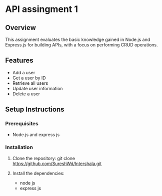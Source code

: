 # API assingment 1

## Overview
This assignment evaluates the basic knowledge gained in Node.js and Express.js for building APIs, with a focus on performing CRUD operations.

## Features
- Add a user
- Get a user by ID
- Retrieve all users
- Update user information
- Delete a user


## Setup Instructions

### Prerequisites
- Node.js and express js

### Installation
1. Clone the repository:
   git clone https://github.com/SureshWd/Intershala.git
   
2. Install the dependencies:
   - node js
   - express js

